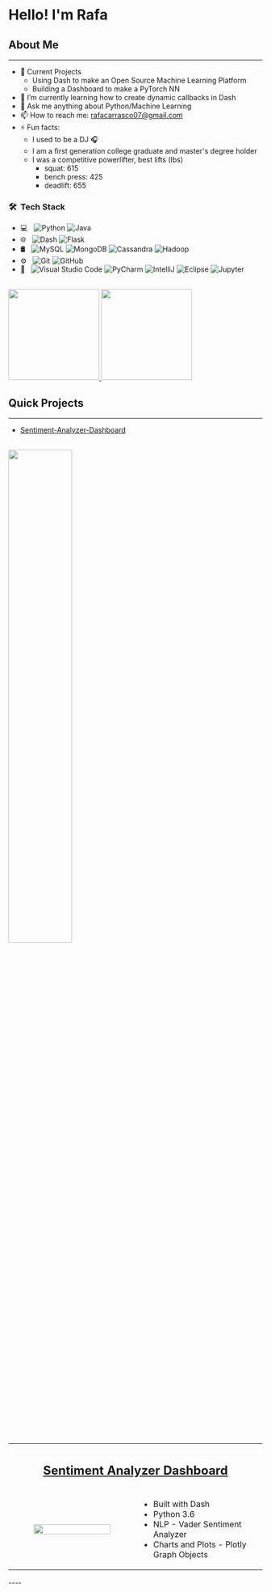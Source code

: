 # Hello! I'm Rafa


## About Me
------
- 🔭 Current Projects
	- Using Dash to make an Open Source Machine Learning Platform
	- Building a Dashboard to make a PyTorch NN
- 🌱 I’m currently learning how to create dynamic callbacks in Dash
- 💬 Ask me anything about Python/Machine Learning
- 📫 How to reach me: rafacarrasco07@gmail.com
- ⚡ Fun facts:
	- I used to be a DJ 🎧
	- I am a first generation college graduate and master's degree holder
	- I was a competitive powerlifter, best lifts (lbs)
		- squat: 615
		- bench press: 425
		- deadlift: 655 

<h3> 🛠 &nbsp;Tech Stack</h3>

- 💻 &nbsp;
  ![Python](https://img.shields.io/badge/-Python-333333?style=flat&logo=python)
  ![Java](https://img.shields.io/badge/-Java-333333?style=flat&logo=Java&logoColor=007396)
- 🌐 &nbsp;
  ![Dash](https://img.shields.io/badge/-Dash-333333?style=flat&logo=dash)
  ![Flask](https://img.shields.io/badge/-Flask-333333?style=flat&logo=flask)
- 🛢 &nbsp;
  ![MySQL](https://img.shields.io/badge/-MySQL-333333?style=flat&logo=mysql)
  ![MongoDB](https://img.shields.io/badge/-MongoDB-333333?style=flat&logo=mongodb)
  ![Cassandra](https://img.shields.io/badge/-Cassandra-333333?style=flat&logo=cassandra)
  ![Hadoop](https://img.shields.io/badge/-Hadoop-333333?style=flat&logo=hadoop)
- ⚙️ &nbsp;
  ![Git](https://img.shields.io/badge/-Git-333333?style=flat&logo=git)
  ![GitHub](https://img.shields.io/badge/-GitHub-333333?style=flat&logo=github)
- 🔧 &nbsp;
  ![Visual Studio Code](https://img.shields.io/badge/-Visual%20Studio%20Code-333333?style=flat&logo=visual-studio-code&logoColor=007ACC)
  ![PyCharm](https://img.shields.io/badge/-PyCharm-333333?style=flat&logo=pycharm)
  ![IntelliJ](https://img.shields.io/badge/-Intellij-333333?style=flat&logo=intellij-ide&logoColor=2C2255)
  ![Eclipse](https://img.shields.io/badge/-Eclipse-333333?style=flat&logo=eclipse-ide&logoColor=2C2255)
  ![Jupyter](https://img.shields.io/badge/-Jupyter-333333?style=flat&logo=jupyter)
<br/>

<a href="https://github.com/AVS1508">
  <img height="180em" src="https://github-readme-stats.vercel.app/api?username=erdos2n&theme=buefy&show_icons=true" />
  <img height="180em" src="https://github-readme-stats.vercel.app/api/top-langs/?username=erdos2n&theme=buefy&layout=compact" />
</a>

<br/>

## Quick Projects
----
* [Sentiment-Analyzer-Dashboard](https://github.com/erdos2n/sentiment-analyzer-dashboard)
<br/>
<img src=https://github.com/erdos2n/sentiment-analyzer-dashboard/blob/master/images/app.gif width="50%"/>

<table>
	<tr>
		<th colspan="2">
			<h2><a href="https://github.com/erdos2n/sentiment-analyzer-dashboard">
				Sentiment Analyzer Dashboard
				<a/>
			</h2>
		</th>
	</tr>
	<tr>
		<td width="50%">
			<p align="center">
			<img src=https://github.com/erdos2n/sentiment-analyzer-dashboard/blob/master/images/app.gif width="80%"/>
			</p>
		</td>
		<td width="50%">
			<ul>
				<li> Built with Dash</li>
				<li> Python 3.6 </li>
				<li> NLP - Vader Sentiment Analyzer </li>
				<li> Charts and Plots - Plotly Graph Objects </li>
			</ul>
		</td>
	</tr>
</table>
----

